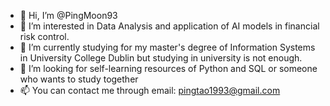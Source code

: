 - 👋 Hi, I’m @PingMoon93
- 👀 I’m interested in Data Analysis and application of AI models in financial risk control.
- 🌱 I’m currently studying for my master's degree of Information Systems in University College Dublin but studying in university is not enough.
- 💞️ I’m looking for self-learning resources of Python and SQL or someone who wants to study together
- 📫 You can contact me through email: pingtao1993@gmail.com

<!---
PingMoon93/PingMoon93 is a ✨ special ✨ repository because its `README.md` (this file) appears on your GitHub profile.
You can click the Preview link to take a look at your changes.
--->
